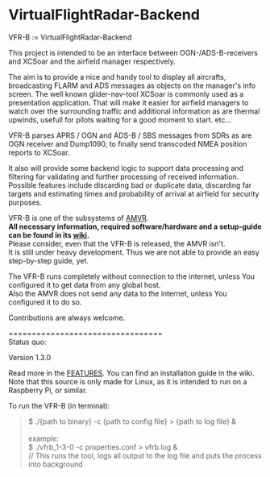 # VirtualFlightRadar-Backend

VFR-B := VirtualFlightRadar-Backend

This project is intended to be an interface between OGN-/ADS-B-receivers and XCSoar and the airfield manager respectively.

The aim is to provide a nice and handy tool to display all aircrafts, broadcasting FLARM and ADS messages as objects on the manager's info screen. The well known glider-nav-tool XCSoar is commonly used as a presentation application.
That will make it easier for airfield managers to watch over the surrounding  traffic and additional information as are thermal upwinds, usefull for pilots waiting for a good moment to start.
etc...


VFR-B parses APRS / OGN and ADS-B / SBS messages from SDRs as are OGN receiver and Dump1090, to finally send transcoded NMEA position reports to XCSoar.

It also will provide some backend logic to support data processing and filtering for validating and further processing of received information.  Possible features include discarding bad or duplicate data, discarding far targets and estimating times and probability of arrival at airfield for security purposes.

VFR-B is one of the subsystems of [AMVR](https://github.com/rueckwaertsflieger/AMVR).<br>
<b>All necessary information, required software/hardware and a setup-guide can be found in its [wiki](https://github.com/rueckwaertsflieger/AMVR/wiki).</b><br>
Please consider, even that the VFR-B is released, the AMVR isn't.<br>
It is still under heavy development. Thus we are not able to provide an easy step-by-step guide, yet.


The VFR-B runs completely without connection to the internet, unless You configured it to get data from any global host.<br>
Also the AMVR does not send any data to the internet, unless You configured it to do so.


Contributions are always welcome.


=================================<br>
Status quo:

Version 1.3.0

Read more in the [FEATURES](https://github.com/Jarthianur/VFR-Backend/blob/master/FEATURES).
You can find an installation guide in the wiki.
Note that this source is only made for Linux, as it is intended to run on a Raspberry Pi, or similar.

To run the VFR-B (in terminal): 
>$ ./{path to binary} -c {path to config file} > {path to log file} &<br><br>
>example:<br>
>$ ./vfrb_1-3-0 -c properties.conf > vfrb.log &<br>
>// This runs the tool, logs all output to the log file and puts the process into background

